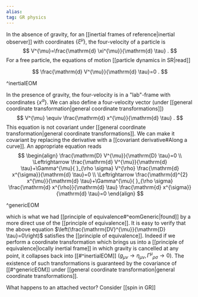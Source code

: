 ```yaml
---
alias:
tag: GR physics
---
```


In the absence of gravity, for an [[inertial frames of reference|inertial observer]]  with coordinates $\left\{\xi^{\mu}\right\}$, the four-velocity of a particle is
$$
V^{\mu}=\frac{\mathrm{d} \xi^{\mu}}{\mathrm{d} \tau} .
$$
For a free particle, the equations of motion [[particle dynamics in SR|read]]

$$
\frac{\mathrm{d} V^{\mu}}{\mathrm{d} \tau}=0 .
$$

^inertialEOM

In the presence of gravity, the four-velocity is in a "lab"-frame with coordinates $\left\{x^{\alpha}\right\}$. We can also define a four-velocity vector (under [[general coordinate transformation|general coordinate transformations]])
$$
V^{\mu} \equiv \frac{\mathrm{d} x^{\mu}}{\mathrm{d} \tau} .
$$
This equation is not covariant under [[general coordinate transformation|general coordinate transformations]]. We can make it covariant by replacing the derivative with a [[covariant derivative#Along a curve]]. An appropriate equation reads
$$
\begin{align}
\frac{\mathrm{D} V^{\mu}}{\mathrm{D} \tau}=0 \\
\Leftrightarrow \frac{\mathrm{d} V^{\mu}}{\mathrm{d} \tau}+\Gamma^{\mu}{ }_{\rho \sigma} V^{\rho} \frac{\mathrm{d} x^{\sigma}}{\mathrm{d} \tau}=0 \\
\Leftrightarrow \frac{\mathrm{d}^{2} x^{\mu}}{\mathrm{d} \tau}+\Gamma^{\mu}{ }_{\rho \sigma} \frac{\mathrm{d} x^{\rho}}{\mathrm{d} \tau} \frac{\mathrm{d} x^{\sigma}}{\mathrm{d} \tau}=0
\end{align}
$$

^genericEOM

which is what we had [[principle of equivalence#^eomGeneric|found]] by a more direct use of the [[principle of equivalence]].
It is easy to verify that the above equation $\left(\frac{\mathrm{DV}^{\mu}}{\mathrm{D} \tau}=0\right)$ satisfies the [[principle of equivalence]]. Indeed if we perform a coordinate transformation which brings us into a [[principle of equivalence|locally inertial frame]] in which gravity is cancelled at any point, it collapses back into [[#^inertialEOM]] $\left(g_{\mu \nu} \rightarrow \eta_{\mu \nu}, \Gamma^{\mu}{ }_{\rho \sigma} \rightarrow 0\right)$. The existence of such transformations is guaranteed by the covariance of [[#^genericEOM]] under [[general coordinate transformation|general coordinate transformations]].

What happens to an attached vector? Consider [[spin in GR]]